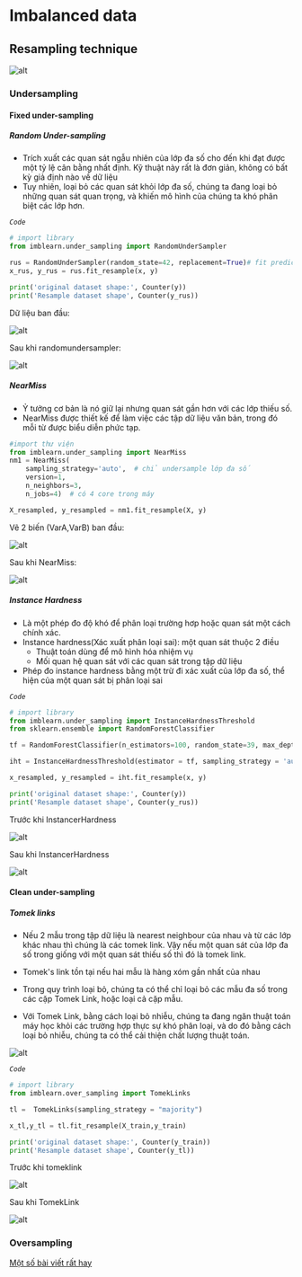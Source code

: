 # Imbalanced data

## Resampling technique
![alt](https://raw.githubusercontent.com/rafjaa/machine_learning_fecib/master/src/static/img/resampling.png)



### Undersampling
#### **Fixed under-sampling**
##### ***Random Under-sampling***
* Trích xuất các quan sát ngẫu nhiên của lớp đa số cho đến khi đạt được một tỷ lệ cân bằng nhất định. Kỹ thuật này rất là đơn giản, không có bất kỳ giả định nào về dữ liệu
* Tuy nhiên, loại bỏ các quan sát khỏi lớp đa số, chúng ta đang loại bỏ những quan sát quan trọng, và khiến mô hình của chúng ta khó phân biệt các lớp hơn.

 

*`Code`*

```python
# import library
from imblearn.under_sampling import RandomUnderSampler

rus = RandomUnderSampler(random_state=42, replacement=True)# fit predictor and target variable
x_rus, y_rus = rus.fit_resample(x, y)

print('original dataset shape:', Counter(y))
print('Resample dataset shape', Counter(y_rus))
```
Dữ liệu ban đầu:

   ![alt](https://miro.medium.com/max/407/1*FEMM4LCxhfdlgHdDl1FHMA.png)

Sau khi randomundersampler:

   ![alt](https://miro.medium.com/max/399/1*_BwhcfxzpAc335mFi2HYGw.png)

##### ***NearMiss***
* Ỷ tưởng cơ bản là nó giữ lại nhưng quan sát gần hơn với các lớp thiếu số. 
* NearMiss được thiết kế để làm việc các tập dữ liệu văn bản, trong đó mỗi từ được biểu diễn phức tạp.


```python
#import thư viện
from imblearn.under_sampling import NearMiss
nm1 = NearMiss(
    sampling_strategy='auto',  # chỉ undersample lớp đa số
    version=1,
    n_neighbors=3,
    n_jobs=4)  # có 4 core trong máy

X_resampled, y_resampled = nm1.fit_resample(X, y)
```
Vẽ 2 biến (VarA,VarB) ban đầu:

![alt](https://lh3.googleusercontent.com/fife/AAWUweUmLApBk_ywVDqwT8vdL1TXUwAP4BRLXTMYoigwUGlgRwVJfD-VnjYA0eVni1AVhkv3cFSImFmA9Mo_gsIlnQxhYrB25IwETBOPR_MIIuQF8Flf9v9nai_obDZq3XFCvGwSonLlABZvMEQnoUXC-5wGnn236CXP0mFcvvrewjRPsxr4nEdAcAgc3_CCZFweChtzvN-qwd8bMoCKg4uX7YrPvvVzKZP3VHwDbj8GuQRL1VGLcoKzHQUt3Es05a9ME2ukJSQ8xApvhq2oy5qPh656qQhm8oAkYI4x8RkJchL2Rp-sQ9mx9LBnmWoC4Dja01MFVhyBIyQ02sIPSZxlO9iXSeuNNwfqGOHaw0c_hUWcZFzlUMRDPfMIugkOSTzSklCyvBkjIbelObDtadzq-zFU9Wt-SwrGAaOiHLGt3kRR01x-cZJ5hJeXZECj3PcnNdPESgedEdggHJwZdmBCWS9aW5iv9AHMiAtn0MAuaPTir872Q54gq7sg7M3MLGyACgJcttF1Bezcd0dW4_ZZqFOn97n-lktG4JTFYuYkMTVbhE-OQcwUWqmEakkXALcBbzzyGkKy5XPgmGtlm4wtO-LY9qEmyyDvILSqBnO_dFfs6DO85_jj8ATMNtf0cNTXoOKY8Vaqq_hKsVHhO1lK7YSAIS1My3dQj2RFXT91T9t5eO4DJdo3v25g9yd0uc-ukh-EMOcObZuDNzWQx1By4niYjhqFwmia7V64sGPZIVrGg0qOjsHvCCRqLzpcAWz8IxtgDgowKZN_1Cg3rPtxhMpCWlMNeUYmU2LNU9j2dRdqJlvG4mr59N_QWY1rqIvWh_x4ZMFOSMTo0JIoSlrPiCVud0U8eHgGzK8MvKmkeoh64Thc5YcJtd9qUDDe0CgNAzCroeK0hSWy80DXKA38t42Q9tj4ygyebwq4oSyaU1HSz_tfosQwvDosii_uiaC_CEQjc4VbudwIJOtOxEvVo8_CdtxtJySdaHPpNATRFmpjO-uGGStQjpeUYoBhQEGKHMm_Q2OsV9-zwvqR3O6mnU4aJWcyEJIKVaIn1d-klGq2Rmq-LLwPFJaZ3UfyRxKFGEJFQijEam_5l2bwOurt6PFotL1s6N7wWtiq45s7n-EIg8doe-zkkr4cLm1qhmBYNlFnLBcINoTQdwXzKrh8EdtFfqjnyS18nZoyV_XNYcgJzGeO28FponQOdmMFopG4p-z-Dbz1REPa3Flm13HpnhQo3x4lJ_lQ3UCfXBUaUrrZshg02he3YPfm45KcutA00-PwppjIYtQeVAiVxfjOuKO2ZJrJU-V0Sjor75biRde-vMrpR7l_QWdrs7hrJDm00l5FtFDtbAifuwC4aZk5CbtOgiaNCHr8Ou-ZjeRD14tz7YOx4wqUvGmPPfEHuIELA-9G4E4vrtsE8NfBdxAffZFFjWorrlVao0lD0xnwr-v3Elxl8zrR3Krgs7jlCP2Ta-YCu95ZZ96B46snBI5cNYBa4N1vBjY3jMlZuU2n4uAcLghseOR4CRGzlcymPepKYJXcZHCgmVN0ztDmFfE3I9FEaSnnOsq7z1_XJeqvBJCk0xStj9YcmCqMWP0-T1e0OHsPhk3h_7dccQTuZSmiXczNqNEkprIDUuMu9ilaauqDiASv5QG9-88MyofsQJJ6q6KJ7Dv20bl1gK7Fhmq9xjTUodqavepxu9ciDvBqY_0xuLy45CCC_o_egLbt_h9FH8Lknq1L_3Im0_2Ttip06vkItjOeMGpVdG9Yg4ata5lhjxsKAjHIsVpXTm-WYOobiIw0zVLtuNdx01rf0ksVylleZnwAyuOEevetnQ-GuwVmy6IGQgqSZNpyqzGJt7fyiiY8bwW7Sy6UX169lDDqnj4R_s8cXHCqx072Zmg0x-EQHjFPM7-EaFpS4RIN4vqp131cFG8b3lRZ3wjHoAog1xyLMlDPa5RkgQ_LPXIV3Er_vLvq21XXFBfxFxAkHGPKw0cKSgyHMlhlp0IwULxM4eiMx9juDaGOy4cp2kk-M0Ofcm3EGn_cJfOz6yCFpEuEGmAp_M_7nrVOIWFqqh0-2993-Ga55toeOaAZyM_6GhscerQXhMXioE57jMsg3N6Iu3Qi4tnSFxvXSoGghs2Z3OswRrJtba956qXzny8J_701d97wqOPaxLS0Jud_-XL9EoADp2h7yVfj384RW2OeDMGLrGYuGbhhVnk4dTVgL-PLSW_XJ940TPsGxz3wNB574kRyrM9gXC4uvcnQjZw2vZ1Jgjqhgl6XhVtudupWaoVh8InKiVX1Lp5NEpSahEMBNmhNO4plIybSwCp_TvU8zdPFOyEwgtlEmjCGL82AXBTwM3A_4dmee-S5egyYggH0HsQxEVwv17GSUsyCsNBX96kAAbk6n9lXY2gh-7n_BKV9KgIRwhdVrLzpiJNlm-9BaLb-csKNAv4wfMxJQbZZIG5bbcamaI9-ef-uMqnvT9pCmrB9fZuhuvmGmKrwoYX9qAhfhF093kfOrsynga68dpl5soim88eYlDeQkpMNka-Sa6N_uzd7ctTD4AC83p8NE5H6zMFuSUm59CBufK0xAjuqxgmePtpI7pS-tV0TmJsI5_jEeciv97lYXkVDeooBMLvrhzIlIK4XesbYjUEu-Hkc38-Svpy-3hc-sa2lATwhnvHDwh6LlIMY5rYhK0qqjfkKRh0cXlh9CFUzIdWJDm9SO4l1qk_2Zzuv5DxyvVzL-Awmm00ASOX9QK-ApowkJIr69GK8XBuNfOashSnUofRH_mCifzwLTFayTw5-UHEjq9PDtbLVFWXh2-5-X03noD_5XMW7hFP5ZD_e7mLoBtxoMBVr8O59-Xh4d5qnY3jKCDZNEVXwFER8Smaq-AGa1AML5xwRAG8blFc7rxTywf3dLJ1Yb8YOtTblX8-lWzG1FsJCLAdJt2LyfPeYYnzAppevZii7qUA7KqZ6FVECn85b-pHR0yqrGDBShDI36uZHhpo0Bb0PrPlD9pxANPvQv-crAaiMbyQSdGz_0dc_enli3jUA27_EM_IyXE9ojPOi2Gdhk796JEbjymBSobGsMwVagKwR4Cv4aBtmqn60H5cTW4aFS-BN7uNBqBTU06gFGLTyuodmD_RZgeVpDrKrtIFzACTG5v9x3ZmPUaRcrAOsF4rbzg4PbktjyGQuh9Rrh_EVgzUPDGNOY1YnqzN3r3VGidVn9zJG9xTUMyXk2aZXvtWXWF2dDxJpFqcSbLvDRnR67svDR4TRpBbYLGYnUceY6OQ3LBxr2htJnoVteSUA1m6bynTY-J-3izrYVtx7_TRKkTcoUJio4YcZqcrXipSCyxVyr7kb941hkUJCmLLO7L35Tq1CWlAa_hChZpE2QaMxZywfUXMpeiQoaurGnjT4sVTe9_hqdnfLBMFFRddcUO33XOEnEf1zfzSYZmmZbsvLmaDrmE6kN5CMQkem0MENkjMdBzG-yVHPGtOoyYMg5oMyodTRoYpgK7iadlHRbE8j0rVkYfT8JYu34GT7o-QmAeWuB2luQAGKof7W5ZSE4BjHHpF87nDcvGzsGUbG9wiRfXLFNuJzox5WPyyKQB6UfqfafS8X8WGY8ejyh-eoQolQ3cjgsjuFljPld-vpGdOytnGg55QLJZF1LFcL8QqmyiuMBrLNoP2gaGjyWh3t16klwQl-iZTy9KTEyu2XWL0IXH4cGBYu08V6-k7C1iKpj1zvUNnbr4VUZ3BCLZ7rC9xA8C6_hw=s452-w452-h310-no?authuser=0)


Sau khi NearMiss:

![alt](https://lh3.googleusercontent.com/fife/AAWUweWsix3q2tRy_RP7f8_uQsjKMaN8GhE9kGHpV1fr40EB6Rec8ygrHrvizYtZvYFyZ3gXgpJ4DNnmbG9ldtGA9JV8iheFQFLmRNZo5QfZDEkJ6rYOZ3mneLqXAxilvoahqRxT_lGuj-TrPSZ07w23sNlB3wrob2vkuc20InLmacHH5sBdlZjOEdLD6FR4iGr7XBVhMHkWxZ_MrsTCB3OeoczJ1CA-HCcf6nVWxja93UWYkRz_K1ob3mtndV4LmPQSG30iqhKA0KJfuX-Z4lA350HgiJ_Ie9J-WmNVwYHXwFpe2xx75oJmweSMjm8eBmjfnAV6adg75idcRiPQnyHNUesfuoK3tWyxYXmjhP8zaUdGA7pfLqbYPzhjp8vq5-_JNHKBuXfkA6ij5qShtPm_QFHhZu11ar9HJE9uNcOwT-rO5b-xYlg6uQLaPaByujy8DiOuiIO6XfcHsh4QBCmEHTg7nD3P2uFUcVIYzE6jlbJlA-Cq_3pnOrp3KN2L5Q49dHtXEYrAvdvBkZNZeEqZa6FfTrHN1JAmUKkTah_Fi2aoj9LO1upALG7r0iXNsPPEQQfNhbtkt8aZpm_ae49tHI77uLoPXJeXyYGxd4nVbbm9fE871TUgjEeGybjQlY9en_6Gv86-lbK3bKYaHUP1h5f_8nTarceiehrzNRFhvAyQXCX55usf3NNRrTUChFQWF7eSipzvwEiu3a3zSIyfxsk9kUvCBeN6mvpZPLkbX6Z-CdbCiPxvWMhpIVxcQzyEGEfLwOA7kE2gBoMO2VEMBn1uOAL6QYbAXcRNX8YEH_9xq4dRgXQyQRLLc0im8rLmTDnfV_kuIrZSSHhj7vvxuqXsBizpu65yPuTSoctyPm8KKSjuk0XA_OlTkyg7-fCWhsjauwsS2sKzM93EEXYAynw8wztBDxGzNphGEsWixVKjzys1wJpd-j5SVaSXGQ_-8uU7CrENg6IOp29NM6KbLKM2YQDAGnbzN-C7fGU5vQSMphckgmGDhJnb57COYIFczN-1fY_iBf7kAfkG-Qx8T2cW1xujUR0tEsNxe45IVpbJEF47hVLGbe4BEESDe166XdxuH2hdykjeNbfKcgflaPPm9sVZGsWMeauQ28Oo8cGO26arM3UyIkUMOZMjPbTejXouTddc4m4m9Ghwd-uQqNULYoUnEyXy_Z6_K6yET0DZTCc638su4zMxnJxctclIxOd7m4ciAH41FbibIHV2PlvJeVIDJ_idbCsHwHNXDpimbdyWz9BoAW_hQy-3PP34563pfnQQittIXZUfaXBbEbumUINToTVZqc0gNMdc25_WJKHx6QUnLk9YylS8BDqs5TbAjvi-kuXqZlc8l65IRrNzcIoXHuLbpxm3xRrKo3Mb6yobZzYNRprlTAjnLE-JgUw9kZISL8e5gYroJAlRYIQ7v5vxyzKuTPu2JTE11eWtYZzk66-Z8XInNV6GLWzN8WyTz7pPMn48qobktPo-07Srncn83KHKh2Lk0CGYKm_DWFhCYvtFzjQeSAUxYpN0-np0kKX2aF7_wKaBvkF5HC-Iv9uN_ohwCetH-fki-YaLzW5C0GkLbkjocS-lN5xQmqpqojo5i2XYecLmnOF9YNevaSYGmbFCuoiBF_B11EyVpntqD2vnD-iaf19pCZHxMsX31tQHbYwEg6sq-2EZ2grY0pVf1zG12ogHR3PTbL0LJiJLAoybTVMk2P-QQX2KFuQg_niSAm7BCdR5bR8Gb7qwu8mJNDEaYTz2deU4ixT3iL9LbHl2jmJnTXKK4KwSsxsGvL7y1uFqItlu_PMv_YoDZL6BkSkQ4jly-8PeegELHoKQJT8MbPiRs9weQ7e2_zz6EuEXEJR8W66YEfOhLbrASj7E08W75p35pCgr1uRf4ofCjk9G1SoJmMW6_2O-XPJu3V9NC3RhKh9MToaxDa3njts43NBTtXzT9TolVUFJlGwh0Ba1dVOxADUWvijTPq0HQ3Kisu0kRr4TF_pjRbk9wtc20-zXqv_xwEcjoOeRIRUEbr2efOPygqBDSeFzUycf8dFbNW-MT5HzxsBh9WO3QpIwiBJVvbiJLePdJ2pwMds5JIeEVIYcx1uVhCbk89k8HFS-VxSG2aoGwfkwMOLlJMtU_nhD2FPTIOa2z3Bf9MWhvYAVlV9U6kktS8XrQsE1w9T_qjEDzahw7oCeU4nWIvksYNAh5VuxjUt6MUYeBMNUh5PVA_na2SdBUi0eIPXbIkenlTpJcVe4B-KWr0Y1NYYZTGd7pug8zcFTs2_aQnVV1qIneRbzxjVk3qron6_57oNy0NLbjdBWXeGUsXCx-PqwwtVDoHnJZOL8Fzd9syRNkp-6Ms84g_P4vgXGcNhB99SzJq_2Gl7p8ffBtJGG5yj5hPbtoAJbMgz9jMEvgQN2RmGczFmujCCV9zJe8fgm5msNESLr18aXVnHQ-hNRNUaXicqxWtW8vJIRF01BtaRx_IRzaBHebaDxax87_EOfzoMLlvvDr0li3Wmw1e3nCV86YANTD2x4xUKJmTuMfZAbyfbbtd4VgIeWqvKLI_hwimYcUOQBH8p84oszOCY1ekvGSnKvtMCv8D7qSD_eLBlS9XhSVz2jDv-KOGKIqxysI2ObnepAyAv7eXy7dlJcMtbAy3ckHq9hX-wSsV4Jt1jAm1VNUYNu5uZrFUYA3N9qK47uGm1OKS6bqcNif-5zzZit7-cSYkNZqDSRVPyv9aJdx_Hf0ANsRJ7QcRphTMEFyFfTix5U1gSLOJdIxJdzyTsoKzhR-71LC-ZDBES9PVx_m89TTPnzXDGJ94KGPu34_w4O0zdXpgKdrOtF2bjL9N1Z-LVc4ocW2T1VTr9RqEq_5DRiBDZP6zlrCMRKKEnNyqHHKrKSxg-tLxsaMNNn7vf0L_gLmV_74J1ig8bVsM7YLVW8NOWojSDxfKeJNcEyQv414lEXB8Cv7Lj6WrEtWxsVQwuW5UCpazqJl6zjAxl0QqQa8Cp53_ke1BP7JajZoCb5KdLLEXekln8jIfY7wbs-2h4Df6wAqs8FMoxW8Wp5IEmko7KWAjj-9eitsW0Wxs7EyVN1WMtWcLO-saMj30N6Ny9sUFYw8Usz5muTiGd2eZ8ujkawp4XKogwAyoB32doKaxqAAw-mq8sW9E9LEuTgmDasAqSAJt8WPGSVmH2RhFxvBhK-d6boSsUhngIE8UoBez1kraddGxZRf_nX4Znj7BpIqYvrNKVRrv3iQ2aaKwhc2V7HSOyi0WOCjl8goSzGOB2DLPSHLxVOmvAIGQ3IppDZ8-Kk_Oet0EUyX_y8kfQQt436jchi6lEpaFjfp9IahOADH9WWizZkip7SQVNkLa7UG6b8VF64XDqUBLwzsBcMsTpW0mmT5GKWwS8VUdsWUNjHTjoXABGbeJe58QX--TTYrOEKOpTq4egt1iEmstWQ_ydHLwRBd2Mx466Tt_6YM7JOZ3Ea6fNxCQz0G6fbtNHtMVUmqcIX8vd_c_65uAYe1qcBKppyG8DiAlJPRt1LlBklDbGyo_l_sOK7ACTzfk0HaTwOk4mTf0TcBoZO2kY6Wq2I_48VF0ygMLUOu5RBrQYdO-7gzS70RmW0jfrXjFAcotk5ZV9cMrHOVhwne89fQ1_r2wKsZIUp0iecBdEgV0axVpsysVcHpDPybAWkqkCFDhxA-xrhQaykuvf5t5sOPGJ-qRHPX9Oml1oW9czEqTwT95H1f_4GaG5XQSnxe3k-pA=s473-w473-h317-no?authuser=0)

##### ***Instance Hardness***
* Là một phép đo độ khó để phân loại trường hơp hoặc quan sát một cách chính xác.
* Instance hardness(Xác xuất phân loại sai): một quan sát thuộc 2 điều
    * Thuật toán dùng để mô hình hóa nhiệm vụ
    * Mối quan hệ quan sát với các quan sát trong tập dữ liệu
* Phép đo instance hardness bằng một trừ đi xác xuất của lớp đa số, thể hiện của một quan sát bị phân loại sai 

*`Code`*
```python
# import library
from imblearn.under_sampling import InstanceHardnessThreshold
from sklearn.ensemble import RandomForestClassifier

tf = RandomForestClassifier(n_estimators=100, random_state=39, max_depth=3, n_jobs=4)

iht = InstanceHardnessThreshold(estimator = tf, sampling_strategy = 'auto',random_state = 0)

x_resampled, y_resampled = iht.fit_resample(x, y)

print('original dataset shape:', Counter(y))
print('Resample dataset shape', Counter(y_rus))
```
Trước khi InstancerHardness

![alt](https://lh3.googleusercontent.com/cZUJkbOqBt41610kr9cbIbcaKNw25CJwpMloJNETy9BFcUcml9xSycZQCU82W6RisqBm4yh5Wl0ClOtwLPb8n_q8XV2zS93tM-u0F6uuaMBdVoXmM4q7Hax4oGKONsrMLLJ2PS9Y78xppAK_5JZqgqo-Ebync7zD6uQfaOBPNe1bcL346EBRHriSbe65k9qDWRuIvSzjvaWvgL64W4T19T_-U5mQ3woiqtlVH1WkyiEu3M43g2mBLYitBtR1ICTc5sWOyxyR7jfLilCvT2jF_JJXVUsANVeZRxAL_ddTJtJrmVPHu1WtKQ0AAermmeWxaov28KjeUYOKu-h_YPjrKhYLSCKg1QcMAOGn-tmDpH6xvneUsF9zzygrHUvtGe7-AICDc2P_v0lP78cLDmqS924i82s2OyOAs0ansl8GdCj0h_kHbn2VoDwO1TP2kylR9BbZHUOQgPxKlbTvrJOUAAxvaxaPk75uGMHaFoGxZN31VgQ_fzBzkjhBx9WsOYiP3YAWXsr2d2pnG0XTEv3DYM9_FnIMmSEeYtFuuWDUC1b8YZiNwQZNFL-k0qz0kQF7Nv_C2PIXxom328f_se8-uJa885Yz9JM1uXhsacbb-p2rzfwPFtgqkAi92I6CRmDOfsWdCxFPQp_1ybG-sknpqBmh3EizFjF43KaTmHe0lg8JoUTWunVz20A3PHWZtsciigiehBRk3pV3tJWheXrGqD4=w470-h306-no?authuser=0)

Sau khi InstancerHardness

![alt](https://lh3.googleusercontent.com/_ETaPyP01Rm_ZtvIn-yv8aoCA33v6c1TgAh2h-qiR2LGJ72vQmiEgEbrZLsEK0no3YcxKNAB_Pzj7NinKGsubbL87HodhLaiS7W58us7GzKrlhp4Ql_2bdrFM4XbugFuXigp0pYApqgmESWi8OOntzg9tGiuGtMFn7F1RsWjO1n-57uL3fTuWD6IZq-i-ICpYJ3om-_ShMwZyaW-sUf4Jygy0jO_WYWVI6VVd_2AtoqRhm8ULFZb6JVaI-kbo74IIV9mgFfQ-beRkTuWksQcwYNE0fgvfJln0N6QKMmqDIhuaEyHtjbzKFJzlieAiy449-4OyDbJQOqD64Q7DLh8qpxZrZnknWMMQzqr51siNMmrCzwB0C9KrGPUdoy-k35j1W-agE4TTv9i7dZETOBCWAS9f90HzFYaX4_VvIf7irzw2UGg5ygpFnZO5v-UX7GdtGRowCp4sRQxcjPUS79I7F1RHHnyMtZJ2Ox9oRQlX2Bf-VLXogUdLN35RbrXT3642zv-G-fx3PPNbVVLBmK-8RfAjxnsZR9AgD93LFs3AdTL5pqFSSWXSpacWtuvvRiRFyFKi2U047kNi6ZbyNEKJcnXsIqwcvuI44qQxsKBsHduCEwce-r21uQoYrVCpLC8h5w4Tg5sO-OlWNveb3-Vncd5AgZqtRbz1nXqg2NwhVzMP5za8zJ_vnpQ8EKNrZ6y96yUMN8VdQzrtypPCSHnJwI=w484-h305-no?authuser=0)


#### **Clean under-sampling**
##### ***Tomek links***

* Nếu 2 mẫu trong tập dữ liệu là nearest neighbour của nhau và từ các lớp khác nhau thì chúng là các tomek link. Vậy nếu một quan sát của lớp đa số trong giống với một quan sát thiếu số thì đó là tomek link.

* Tomek's link tồn tại nếu hai mẫu là hàng xóm gần nhất của nhau

* Trong quy trình loại bỏ, chúng ta có thể chỉ loại bỏ các mẫu đa số trong các cặp Tomek Link, hoặc loại cả cặp mẫu. 

* Với Tomek Link, bằng cách loại bỏ nhiễu, chúng ta đang ngăn thuật toán máy học khỏi các trường hợp thực sự khó phân loại, và do đó bằng cách loại bỏ nhiễu, chúng ta có thể cải thiện chất lượng thuật toán. 


 
![alt](https://miro.medium.com/max/700/1*KxFmI15rxhvKRVl-febp-Q.png)

*`Code`*

```python
# import library
from imblearn.over_sampling import TomekLinks

tl =  TomekLinks(sampling_strategy = "majority")

x_tl,y_tl = tl.fit_resample(X_train,y_train)

print('original dataset shape:', Counter(y_train))
print('Resample dataset shape', Counter(y_tl))
```

Trước khi tomeklink

![alt](https://lh3.googleusercontent.com/vUekZlwyvkNJIolL7llUJ4KqDBsl8pwgMeXqGBYQpH3rzaOJWmtmX1DKOmAccCMVkj8-4o2EQI3MY03gFBPPmHIYvqnFaA0z3foGM-RruPLA4zf0MZUtPPyaetkTAisRDLUkPBZQhbsJ5ZnGHcKfSuWnD1W24tngXs6pXVUZBaz7TbhF8onEQATQhprBAb-wPMr4swOPGTj3fZvt_fr8jxk2FS71moLLq5XrUIrPu-FYiIx0ZagAZMgI_A5xrr0KhRg3W_eLnUhyYLxqwyLsRnGIxYlvVvZyWwA8OmATA0Vv_Nlm2hG0IpBIizXUU0c8UJQSFRiQqt-GBxk_YoLqOAvRyo-q6237BG97cTB0ruHzGhHnNpjYHq632EYKx7n6wDdIQeks9f3reWPOn9RxXH_ZG59Pjo9s_9Mwne3nprVK-cK1No-lbD9swpwi2mzdJgcoOmj8VPjxMNqECk_ehpCxJnwUPQySB-s3WumNzjrYrmu3iL3c8gIgcS5ZtI1U67HRY76MZw1qsoGEomu9NOkRTuRQzfZ1_xP9rPd5_Tf88KvXSmnxlg6ojhhKu6tBtFTsMu1v0cYRNNRIuF5Gej8rRqyIuUmmkDP6nCkoytQN0rxz8tx0bM-m3b2TYAeCshl1C-Hj94TbZF8DH1eGNuZhWSVBf3seyWliLqLt63A3grkQdIHTIltnopkK7aRi9mZ2hyKGTrV7yBKeDRdb8WE=w469-h307-no?authuser=0)


Sau khi TomekLink

![alt](https://lh3.googleusercontent.com/DYcMyFbWHgSy_5FWW4v8AEybQjVFgOKeHtl2wOve2Ryu8UGVJ5Fl7NrbkY-XwHJILCoZ46ja_Q-AaRXPU-4BIr3j_eP9Vwyn-DOrT0B10b9UEq1pFe2S2v_iimT4u7RJIyw0sER389Q6fAGnf09JW_ktROP0qfnNHGcdXDpG7-kZUzO4dSRm5qQ3-NQdc0qnsBxxdG1EuSw0yaugYbGezvbHJ-SdSQec5bpexN6xaE496h3RoPSt3MVRPn-5uu5tT_wVpXQa-Vouq9QSYcbaYJShNC5lAMr2KCFXdzC5-C9gIhWaeAwfSezUyPNWCszQQa5-I4yXS2rr-pMiN5GQrPh8byOn8f_kO5RTvKFIcZpLuTPMCq7JZxxsAH4sUwNuvnNp8RDL8_6ByhUPKhA71JuHdB7P91i8QmEgimFnLu7HSse0BOHAypR-nJHXaIkrFTCf5lvdedn1HFqgFbkzszyzCWZToMjqkajyZox__k7mvzEE_TAh2gQep_0B4XmSVnzEmKt1mIIoI6hAXGr97LZRF_Qc_Qd_qY5ui3TeNteUq1behxhidSzpiOuu8SyOO_YbqnHJhSmSBfixlhjHuMrjPdaueA0Hy6PCVxjMOrQIbsdS9Wc05l-9VXkQMAXUVoM6BLFQXgvxmWE33lYtwJNO-s-q0le1ah9kUWe6XVU7ROCGEVhqGTdjJu5kJBLZISV68ylgbeWpZdBc_ijU4eU=w455-h301-no?authuser=0)



### Oversampling





[Một số bài viết rất hay](https://towardsdatascience.com/handling-imbalanced-datasets-in-machine-learning-7a0e84220f28)